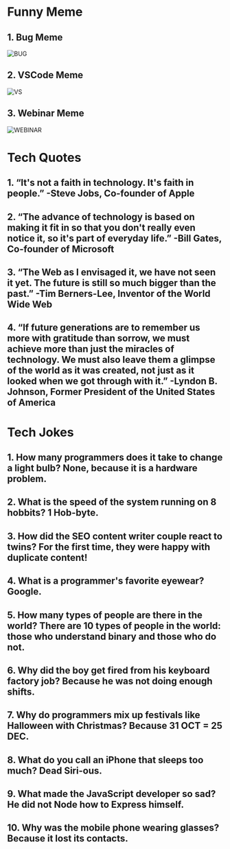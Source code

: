 # Funny Meme

## 1. Bug Meme

![BUG](https://github.com/Arpit-Jha/HacktoberFest/blob/2021/assets/BugMeme.png)

## 2. VSCode Meme

![VS](https://github.com/Arpit-Jha/HacktoberFest/blob/2021/assets/VSCodeMeme.jpg)

## 3. Webinar Meme

![WEBINAR](https://github.com/Arpit-Jha/HacktoberFest/blob/2021/assets/WebinarMeme.jpg)

# Tech Quotes

## 1. “It's not a faith in technology. It's faith in people.” -Steve Jobs, Co-founder of Apple

## 2. “The advance of technology is based on making it fit in so that you don't really even notice it, so it's part of everyday life.” -Bill Gates, Co-founder of Microsoft

## 3. “The Web as I envisaged it, we have not seen it yet. The future is still so much bigger than the past.” -Tim Berners-Lee, Inventor of the World Wide Web

## 4. “If future generations are to remember us more with gratitude than sorrow, we must achieve more than just the miracles of technology. We must also leave them a glimpse of the world as it was created, not just as it looked when we got through with it.” -Lyndon B. Johnson, Former President of the United States of America

# Tech Jokes

## 1. How many programmers does it take to change a light bulb? None, because it is a hardware problem.

## 2. What is the speed of the system running on 8 hobbits? 1 Hob-byte.

## 3. How did the SEO content writer couple react to twins? For the first time, they were happy with duplicate content!

## 4. What is a programmer's favorite eyewear? Google.

## 5. How many types of people are there in the world? There are 10 types of people in the world: those who understand binary and those who do not.

## 6. Why did the boy get fired from his keyboard factory job? Because he was not doing enough shifts.

## 7. Why do programmers mix up festivals like Halloween with Christmas? Because 31 OCT = 25 DEC.

## 8. What do you call an iPhone that sleeps too much? Dead Siri-ous.

## 9. What made the JavaScript developer so sad? He did not Node how to Express himself.

## 10. Why was the mobile phone wearing glasses? Because it lost its contacts.
